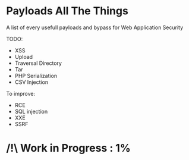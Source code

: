# Payloads All The Things
A list of every usefull payloads and bypass for Web Application Security

TODO:
* XSS
* Upload
* Traversal Directory
* Tar
* PHP Serialization
* CSV Injection

To improve:
* RCE
* SQL injection
* XXE
* SSRF

# /!\ Work in Progress : 1%
